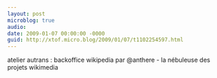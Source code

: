 ```yaml
---
layout: post
microblog: true
audio: 
date: 2009-01-07 00:00:00 -0000
guid: http://xtof.micro.blog/2009/01/07/t1102254597.html
---
```

atelier autrans : backoffice wikipedia par @anthere - la nébuleuse des projets wikimedia
